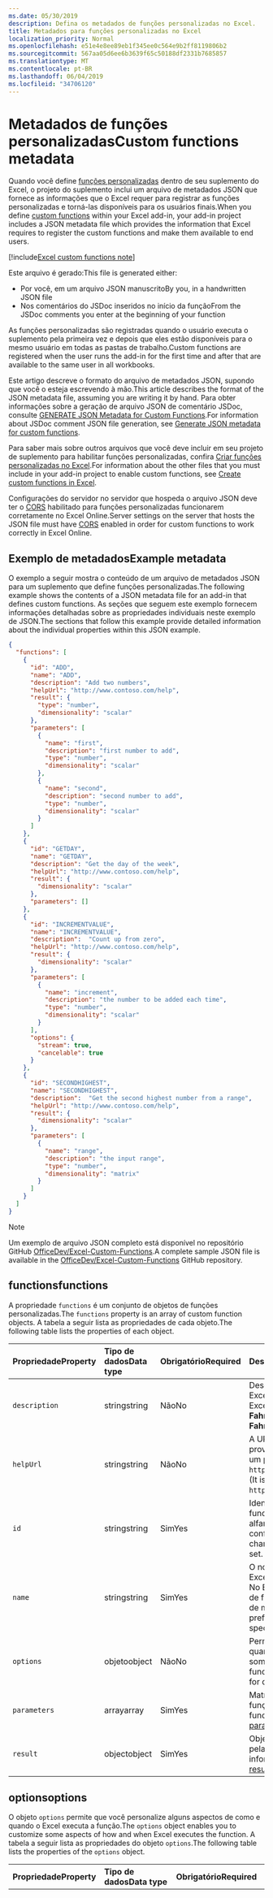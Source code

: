 ```yaml
---
ms.date: 05/30/2019
description: Defina os metadados de funções personalizadas no Excel.
title: Metadados para funções personalizadas no Excel
localization_priority: Normal
ms.openlocfilehash: e51e4e8ee89eb1f345ee0c564e9b2ff8119806b2
ms.sourcegitcommit: 567aa05d6ee6b3639f65c50188df2331b7685857
ms.translationtype: MT
ms.contentlocale: pt-BR
ms.lasthandoff: 06/04/2019
ms.locfileid: "34706120"
---
```

# <a name="custom-functions-metadata"></a><span data-ttu-id="9252c-103">Metadados de funções personalizadas</span><span class="sxs-lookup"><span data-stu-id="9252c-103">Custom functions metadata</span></span>

<span data-ttu-id="9252c-104">Quando você define [funções personalizadas](custom-functions-overview.md) dentro de seu suplemento do Excel, o projeto do suplemento inclui um arquivo de metadados JSON que fornece as informações que o Excel requer para registrar as funções personalizadas e torná-las disponíveis para os usuários finais.</span><span class="sxs-lookup"><span data-stu-id="9252c-104">When you define [custom functions](custom-functions-overview.md) within your Excel add-in, your add-in project includes a JSON metadata file which provides the information that Excel requires to register the custom functions and make them available to end users.</span></span>

[!include[Excel custom functions note](../includes/excel-custom-functions-note.md)]

<span data-ttu-id="9252c-105">Este arquivo é gerado:</span><span class="sxs-lookup"><span data-stu-id="9252c-105">This file is generated either:</span></span>

- <span data-ttu-id="9252c-106">Por você, em um arquivo JSON manuscrito</span><span class="sxs-lookup"><span data-stu-id="9252c-106">By you, in a handwritten JSON file</span></span>
- <span data-ttu-id="9252c-107">Nos comentários do JSDoc inseridos no início da função</span><span class="sxs-lookup"><span data-stu-id="9252c-107">From the JSDoc comments you enter at the beginning of your function</span></span>

<span data-ttu-id="9252c-108">As funções personalizadas são registradas quando o usuário executa o suplemento pela primeira vez e depois que eles estão disponíveis para o mesmo usuário em todas as pastas de trabalho.</span><span class="sxs-lookup"><span data-stu-id="9252c-108">Custom functions are registered when the user runs the add-in for the first time and after that are available to the same user in all workbooks.</span></span>

<span data-ttu-id="9252c-109">Este artigo descreve o formato do arquivo de metadados JSON, supondo que você o esteja escrevendo à mão.</span><span class="sxs-lookup"><span data-stu-id="9252c-109">This article describes the format of the JSON metadata file, assuming you are writing it by hand.</span></span> <span data-ttu-id="9252c-110">Para obter informações sobre a geração de arquivo JSON de comentário JSDoc, consulte [GENERATE JSON Metadata for Custom Functions](custom-functions-json-autogeneration.md).</span><span class="sxs-lookup"><span data-stu-id="9252c-110">For information about JSDoc comment JSON file generation, see [Generate JSON metadata for custom functions](custom-functions-json-autogeneration.md).</span></span>

<span data-ttu-id="9252c-111">Para saber mais sobre outros arquivos que você deve incluir em seu projeto de suplemento para habilitar funções personalizadas, confira [Criar funções personalizadas no Excel](custom-functions-overview.md).</span><span class="sxs-lookup"><span data-stu-id="9252c-111">For information about the other files that you must include in your add-in project to enable custom functions, see [Create custom functions in Excel](custom-functions-overview.md).</span></span>

<span data-ttu-id="9252c-112">Configurações do servidor no servidor que hospeda o arquivo JSON deve ter o [CORS](https://developer.mozilla.org/docs/Web/HTTP/CORS) habilitado para funções personalizadas funcionarem corretamente no Excel Online.</span><span class="sxs-lookup"><span data-stu-id="9252c-112">Server settings on the server that hosts the JSON file must have [CORS](https://developer.mozilla.org/docs/Web/HTTP/CORS) enabled in order for custom functions to work correctly in Excel Online.</span></span>

## <a name="example-metadata"></a><span data-ttu-id="9252c-113">Exemplo de metadados</span><span class="sxs-lookup"><span data-stu-id="9252c-113">Example metadata</span></span>

<span data-ttu-id="9252c-114">O exemplo a seguir mostra o conteúdo de um arquivo de metadados JSON para um suplemento que define funções personalizadas.</span><span class="sxs-lookup"><span data-stu-id="9252c-114">The following example shows the contents of a JSON metadata file for an add-in that defines custom functions.</span></span> <span data-ttu-id="9252c-115">As seções que seguem este exemplo fornecem informações detalhadas sobre as propriedades individuais neste exemplo de JSON.</span><span class="sxs-lookup"><span data-stu-id="9252c-115">The sections that follow this example provide detailed information about the individual properties within this JSON example.</span></span>

```json
{
  "functions": [
    {
      "id": "ADD",
      "name": "ADD",
      "description": "Add two numbers",
      "helpUrl": "http://www.contoso.com/help",
      "result": {
        "type": "number",
        "dimensionality": "scalar"
      },
      "parameters": [
        {
          "name": "first",
          "description": "first number to add",
          "type": "number",
          "dimensionality": "scalar"
        },
        {
          "name": "second",
          "description": "second number to add",
          "type": "number",
          "dimensionality": "scalar"
        }
      ]
    },
    {
      "id": "GETDAY",
      "name": "GETDAY",
      "description": "Get the day of the week",
      "helpUrl": "http://www.contoso.com/help",
      "result": {
        "dimensionality": "scalar"
      },
      "parameters": []
    },
    {
      "id": "INCREMENTVALUE",
      "name": "INCREMENTVALUE", 
      "description":  "Count up from zero",
      "helpUrl": "http://www.contoso.com/help",
      "result": {
        "dimensionality": "scalar"
      },
      "parameters": [
        {
          "name": "increment",
          "description": "the number to be added each time",
          "type": "number",
          "dimensionality": "scalar"
        }
      ],
      "options": {
        "stream": true,
        "cancelable": true
      }
    },
    {
      "id": "SECONDHIGHEST",
      "name": "SECONDHIGHEST", 
      "description":  "Get the second highest number from a range",
      "helpUrl": "http://www.contoso.com/help",
      "result": {
        "dimensionality": "scalar"
      },
      "parameters": [
        {
          "name": "range",
          "description": "the input range",
          "type": "number",
          "dimensionality": "matrix"
        }
      ]
    }
  ]
}
```

> [!NOTE]
> <span data-ttu-id="9252c-116">Um exemplo de arquivo JSON completo está disponível no repositório GitHub [OfficeDev/Excel-Custom-Functions](https://github.com/OfficeDev/Excel-Custom-Functions/blob/master/src/functions/functions.json).</span><span class="sxs-lookup"><span data-stu-id="9252c-116">A complete sample JSON file is available in the [OfficeDev/Excel-Custom-Functions](https://github.com/OfficeDev/Excel-Custom-Functions/blob/master/src/functions/functions.json) GitHub repository.</span></span>

## <a name="functions"></a><span data-ttu-id="9252c-117">functions</span><span class="sxs-lookup"><span data-stu-id="9252c-117">functions</span></span> 

<span data-ttu-id="9252c-118">A propriedade `functions` é um conjunto de objetos de funções personalizadas.</span><span class="sxs-lookup"><span data-stu-id="9252c-118">The `functions` property is an array of custom function objects.</span></span> <span data-ttu-id="9252c-119">A tabela a seguir lista as propriedades de cada objeto.</span><span class="sxs-lookup"><span data-stu-id="9252c-119">The following table lists the properties of each object.</span></span>

|  <span data-ttu-id="9252c-120">Propriedade</span><span class="sxs-lookup"><span data-stu-id="9252c-120">Property</span></span>  |  <span data-ttu-id="9252c-121">Tipo de dados</span><span class="sxs-lookup"><span data-stu-id="9252c-121">Data type</span></span>  |  <span data-ttu-id="9252c-122">Obrigatório</span><span class="sxs-lookup"><span data-stu-id="9252c-122">Required</span></span>  |  <span data-ttu-id="9252c-123">Descrição</span><span class="sxs-lookup"><span data-stu-id="9252c-123">Description</span></span>  |
|:-----|:-----|:-----|:-----|
|  `description`  |  <span data-ttu-id="9252c-124">string</span><span class="sxs-lookup"><span data-stu-id="9252c-124">string</span></span>  |  <span data-ttu-id="9252c-125">Não</span><span class="sxs-lookup"><span data-stu-id="9252c-125">No</span></span>  |  <span data-ttu-id="9252c-126">Descrição da função que é exibida aos usuários finais no Excel.</span><span class="sxs-lookup"><span data-stu-id="9252c-126">The description of the function that end users see in Excel.</span></span> <span data-ttu-id="9252c-127">Por exemplo, **Converte um valor em Celsius para Fahrenheit**.</span><span class="sxs-lookup"><span data-stu-id="9252c-127">For example, **Converts a Celsius value to Fahrenheit**.</span></span> |
|  `helpUrl`  |  <span data-ttu-id="9252c-128">string</span><span class="sxs-lookup"><span data-stu-id="9252c-128">string</span></span>  |   <span data-ttu-id="9252c-129">Não</span><span class="sxs-lookup"><span data-stu-id="9252c-129">No</span></span>  |  <span data-ttu-id="9252c-130">A URL que fornece informações sobre a função.</span><span class="sxs-lookup"><span data-stu-id="9252c-130">URL that provides information about the function.</span></span> <span data-ttu-id="9252c-131">(Ela é exibida em um painel de tarefas). Por exemplo, `http://contoso.com/help/convertcelsiustofahrenheit.html`.</span><span class="sxs-lookup"><span data-stu-id="9252c-131">(It is displayed in a task pane.) For example, `http://contoso.com/help/convertcelsiustofahrenheit.html`.</span></span> |
| `id`     | <span data-ttu-id="9252c-132">string</span><span class="sxs-lookup"><span data-stu-id="9252c-132">string</span></span> | <span data-ttu-id="9252c-133">Sim</span><span class="sxs-lookup"><span data-stu-id="9252c-133">Yes</span></span> | <span data-ttu-id="9252c-134">Identificação exclusiva para a função.</span><span class="sxs-lookup"><span data-stu-id="9252c-134">A unique ID for the function.</span></span> <span data-ttu-id="9252c-135">Essa ID pode conter apenas caracteres alfanuméricos e pontos e não deve ser alterada depois de configurada.</span><span class="sxs-lookup"><span data-stu-id="9252c-135">This ID can only contain alphanumeric characters and periods and should not be changed after it is set.</span></span> |
|  `name`  |  <span data-ttu-id="9252c-136">string</span><span class="sxs-lookup"><span data-stu-id="9252c-136">string</span></span>  |  <span data-ttu-id="9252c-137">Sim</span><span class="sxs-lookup"><span data-stu-id="9252c-137">Yes</span></span>  |  <span data-ttu-id="9252c-138">O nome da função que é exibida aos usuários finais no Excel.</span><span class="sxs-lookup"><span data-stu-id="9252c-138">The name of the function that end users see in Excel.</span></span> <span data-ttu-id="9252c-139">No Excel, o nome da função será prefixado pelo namespace de funções personalizadas que é especificado no arquivo de manifesto XML.</span><span class="sxs-lookup"><span data-stu-id="9252c-139">In Excel, this function name will be prefixed by the custom functions namespace that's specified in the XML manifest file.</span></span> |
|  `options`  |  <span data-ttu-id="9252c-140">objeto</span><span class="sxs-lookup"><span data-stu-id="9252c-140">object</span></span>  |  <span data-ttu-id="9252c-141">Não</span><span class="sxs-lookup"><span data-stu-id="9252c-141">No</span></span>  |  <span data-ttu-id="9252c-142">Permite que você personalize alguns aspectos de como e quando o Excel executa a função.</span><span class="sxs-lookup"><span data-stu-id="9252c-142">Enables you to customize some aspects of how and when Excel executes the function.</span></span> <span data-ttu-id="9252c-143">Confira [opções](#options) para obter detalhes.</span><span class="sxs-lookup"><span data-stu-id="9252c-143">See [options](#options) for details.</span></span> |
|  `parameters`  |  <span data-ttu-id="9252c-144">array</span><span class="sxs-lookup"><span data-stu-id="9252c-144">array</span></span>  |  <span data-ttu-id="9252c-145">Sim</span><span class="sxs-lookup"><span data-stu-id="9252c-145">Yes</span></span>  |  <span data-ttu-id="9252c-146">Matriz que define os parâmetros de entrada para a função.</span><span class="sxs-lookup"><span data-stu-id="9252c-146">Array that defines the input parameters for the function.</span></span> <span data-ttu-id="9252c-147">Confira os [parâmetros](#parameters) para obter detalhes.</span><span class="sxs-lookup"><span data-stu-id="9252c-147">See [parameters](#parameters)  for details.</span></span> |
|  `result`  |  <span data-ttu-id="9252c-148">object</span><span class="sxs-lookup"><span data-stu-id="9252c-148">object</span></span>  |  <span data-ttu-id="9252c-149">Sim</span><span class="sxs-lookup"><span data-stu-id="9252c-149">Yes</span></span>  |  <span data-ttu-id="9252c-150">Objeto que define o tipo de informação que é retornada pela função do Excel.</span><span class="sxs-lookup"><span data-stu-id="9252c-150">Object that defines the type of information that is returned by the function.</span></span> <span data-ttu-id="9252c-151">Confira [resultado](#result) para obter detalhes.</span><span class="sxs-lookup"><span data-stu-id="9252c-151">See [result](#result) for details.</span></span> |

## <a name="options"></a><span data-ttu-id="9252c-152">options</span><span class="sxs-lookup"><span data-stu-id="9252c-152">options</span></span>

<span data-ttu-id="9252c-153">O objeto `options` permite que você personalize alguns aspectos de como e quando o Excel executa a função.</span><span class="sxs-lookup"><span data-stu-id="9252c-153">The `options` object enables you to customize some aspects of how and when Excel executes the function.</span></span> <span data-ttu-id="9252c-154">A tabela a seguir lista as propriedades do objeto `options`.</span><span class="sxs-lookup"><span data-stu-id="9252c-154">The following table lists the properties of the `options` object.</span></span>

|  <span data-ttu-id="9252c-155">Propriedade</span><span class="sxs-lookup"><span data-stu-id="9252c-155">Property</span></span>  |  <span data-ttu-id="9252c-156">Tipo de dados</span><span class="sxs-lookup"><span data-stu-id="9252c-156">Data type</span></span>  |  <span data-ttu-id="9252c-157">Obrigatório</span><span class="sxs-lookup"><span data-stu-id="9252c-157">Required</span></span>  |  <span data-ttu-id="9252c-158">Descrição</span><span class="sxs-lookup"><span data-stu-id="9252c-158">Description</span></span>  |
|:-----|:-----|:-----|:-----|
|  `cancelable`  |  <span data-ttu-id="9252c-159">booliano</span><span class="sxs-lookup"><span data-stu-id="9252c-159">boolean</span></span>  |  <span data-ttu-id="9252c-160">Não</span><span class="sxs-lookup"><span data-stu-id="9252c-160">No</span></span><br/><br/><span data-ttu-id="9252c-161">O valor padrão é `false`.</span><span class="sxs-lookup"><span data-stu-id="9252c-161">Default value is `false`.</span></span>  |  <span data-ttu-id="9252c-162">Se o valor for `true`, o Excel chamará o manipulador `CancelableInvocation` sempre que o usuário realizar uma ação que tenha o efeito de cancelar a função, por exemplo, manualmente acionar um recálculo ou editar uma célula referenciada pela função.</span><span class="sxs-lookup"><span data-stu-id="9252c-162">If `true`, Excel calls the `CancelableInvocation` handler whenever the user takes an action that has the effect of canceling the function; for example, manually triggering recalculation or editing a cell that is referenced by the function.</span></span> <span data-ttu-id="9252c-163">As funções de cancelamento normalmente são usadas apenas para funções assíncronas que retornam um único resultado e precisam lidar com o cancelamento de uma solicitação de dados.</span><span class="sxs-lookup"><span data-stu-id="9252c-163">Cancelable functions are typically only used for asynchronous functions that return a single result and need to handle the cancellation of a request for data.</span></span> <span data-ttu-id="9252c-164">Uma função não pode ser streaming e cancelamento.</span><span class="sxs-lookup"><span data-stu-id="9252c-164">A function cannot be both streaming and cancelable.</span></span> <span data-ttu-id="9252c-165">Para obter mais informações, consulte a observação próxima ao final de [fazer uma função de streaming](custom-functions-web-reqs.md#make-a-streaming-function).</span><span class="sxs-lookup"><span data-stu-id="9252c-165">For more information, see the note near the end of [Make a streaming function](custom-functions-web-reqs.md#make-a-streaming-function).</span></span> |
|  `requiresAddress`  | <span data-ttu-id="9252c-166">booliano</span><span class="sxs-lookup"><span data-stu-id="9252c-166">boolean</span></span> | <span data-ttu-id="9252c-167">Não</span><span class="sxs-lookup"><span data-stu-id="9252c-167">No</span></span> <br/><br/><span data-ttu-id="9252c-168">O valor padrão é `false`.</span><span class="sxs-lookup"><span data-stu-id="9252c-168">Default value is `false`.</span></span> | <br /><br /> <span data-ttu-id="9252c-169">Se true, sua função personalizada pode acessar o endereço da célula que invocou sua função personalizada.</span><span class="sxs-lookup"><span data-stu-id="9252c-169">If true, your custom function can access the address of the cell that invoked your custom function.</span></span> <span data-ttu-id="9252c-170">Para obter o endereço da célula que chamou sua função personalizada, use Context. Address em sua função personalizada.</span><span class="sxs-lookup"><span data-stu-id="9252c-170">To get the address of the cell that invoked your custom function, use context.address in your custom function.</span></span> <span data-ttu-id="9252c-171">Para saber mais, confira [determinar quais célula chamada sua função personalizada](/office/dev/add-ins/excel/custom-functions-overview#determine-which-cell-invoked-your-custom-function).</span><span class="sxs-lookup"><span data-stu-id="9252c-171">For more information, see [Determine which cell invoked your custom function](/office/dev/add-ins/excel/custom-functions-overview#determine-which-cell-invoked-your-custom-function).</span></span> <span data-ttu-id="9252c-172">As funções personalizadas não podem ser definidas como streaming e requiresAddress.</span><span class="sxs-lookup"><span data-stu-id="9252c-172">Custom functions cannot be set as both streaming and requiresAddress.</span></span> <span data-ttu-id="9252c-173">Ao usar essa opção, o parâmetro "invocar" deve ser o último parâmetro passado em opções.</span><span class="sxs-lookup"><span data-stu-id="9252c-173">When using this option, the 'invocation' parameter must be the last parameter passed in options.</span></span> |
|  `stream`  |  <span data-ttu-id="9252c-174">booliano</span><span class="sxs-lookup"><span data-stu-id="9252c-174">boolean</span></span>  |  <span data-ttu-id="9252c-175">Não</span><span class="sxs-lookup"><span data-stu-id="9252c-175">No</span></span><br/><br/><span data-ttu-id="9252c-176">O valor padrão é `false`.</span><span class="sxs-lookup"><span data-stu-id="9252c-176">Default value is `false`.</span></span>  |  <span data-ttu-id="9252c-177">Se o valor for `true`, a função poderá gerar uma saída para a célula de forma repetida, mesmo quando invocada somente uma vez.</span><span class="sxs-lookup"><span data-stu-id="9252c-177">If `true`, the function can output repeatedly to the cell even when invoked only once.</span></span> <span data-ttu-id="9252c-178">Essa opção é útil para fontes de dados que mudam constantemente, como preços de ações.</span><span class="sxs-lookup"><span data-stu-id="9252c-178">This option is useful for rapidly-changing data sources, such as a stock price.</span></span> <span data-ttu-id="9252c-179">A função não deve ter instruções `return`.</span><span class="sxs-lookup"><span data-stu-id="9252c-179">The function should have no `return` statement.</span></span> <span data-ttu-id="9252c-180">Em vez disso, o valor resultante é passado como o argumento do método de retorno `StreamingInvocation.setResult`.</span><span class="sxs-lookup"><span data-stu-id="9252c-180">Instead, the result value is passed as the argument of the `StreamingInvocation.setResult` callback method.</span></span> <span data-ttu-id="9252c-181">Para saber mais informações, confira [Funções de streaming](custom-functions-web-reqs.md#make-a-streaming-function).</span><span class="sxs-lookup"><span data-stu-id="9252c-181">For more information, see [Streaming functions](custom-functions-web-reqs.md#make-a-streaming-function).</span></span> |
|  `volatile`  | <span data-ttu-id="9252c-182">booliano</span><span class="sxs-lookup"><span data-stu-id="9252c-182">boolean</span></span> | <span data-ttu-id="9252c-183">Não</span><span class="sxs-lookup"><span data-stu-id="9252c-183">No</span></span> <br/><br/><span data-ttu-id="9252c-184">O valor padrão é `false`.</span><span class="sxs-lookup"><span data-stu-id="9252c-184">Default value is `false`.</span></span> | <br /><br /> <span data-ttu-id="9252c-185">Se for `true`, a função será recalculada sempre que o Excel recalcular, em vez de apenas quando os valores dependentes da fórmula forem alterados.</span><span class="sxs-lookup"><span data-stu-id="9252c-185">If `true`, the function will recalculate each time Excel recalculates, instead of only when the formula's dependent values have changed.</span></span> <span data-ttu-id="9252c-186">Uma função não pode ser de streaming e volátil ao mesmo tempo.</span><span class="sxs-lookup"><span data-stu-id="9252c-186">A function cannot be both streaming and volatile.</span></span> <span data-ttu-id="9252c-187">Se as propriedades `stream` e `volatile` forem definidas como `true`, a opção volátil será ignorada.</span><span class="sxs-lookup"><span data-stu-id="9252c-187">If the `stream` and `volatile` properties are both set to `true`, the volatile option will be ignored.</span></span> |

## <a name="parameters"></a><span data-ttu-id="9252c-188">parâmetros</span><span class="sxs-lookup"><span data-stu-id="9252c-188">parameters</span></span>

<span data-ttu-id="9252c-189">A propriedade `parameters` é uma matriz de objetos de parâmetro.</span><span class="sxs-lookup"><span data-stu-id="9252c-189">The `parameters` property is an array of parameter objects.</span></span> <span data-ttu-id="9252c-190">A tabela a seguir lista as propriedades de cada objeto.</span><span class="sxs-lookup"><span data-stu-id="9252c-190">The following table lists the properties of each object.</span></span>

|  <span data-ttu-id="9252c-191">Propriedade</span><span class="sxs-lookup"><span data-stu-id="9252c-191">Property</span></span>  |  <span data-ttu-id="9252c-192">Tipo de dados</span><span class="sxs-lookup"><span data-stu-id="9252c-192">Data type</span></span>  |  <span data-ttu-id="9252c-193">Obrigatório</span><span class="sxs-lookup"><span data-stu-id="9252c-193">Required</span></span>  |  <span data-ttu-id="9252c-194">Descrição</span><span class="sxs-lookup"><span data-stu-id="9252c-194">Description</span></span>  |
|:-----|:-----|:-----|:-----|
|  `description`  |  <span data-ttu-id="9252c-195">string</span><span class="sxs-lookup"><span data-stu-id="9252c-195">string</span></span>  |  <span data-ttu-id="9252c-196">Não</span><span class="sxs-lookup"><span data-stu-id="9252c-196">No</span></span> |  <span data-ttu-id="9252c-197">Uma descrição do parâmetro.</span><span class="sxs-lookup"><span data-stu-id="9252c-197">A description of the parameter.</span></span> <span data-ttu-id="9252c-198">Isso é exibido no IntelliSense do Excel.</span><span class="sxs-lookup"><span data-stu-id="9252c-198">This is displayed in Excel's intelliSense.</span></span>  |
|  `dimensionality`  |  <span data-ttu-id="9252c-199">string</span><span class="sxs-lookup"><span data-stu-id="9252c-199">string</span></span>  |  <span data-ttu-id="9252c-200">Não</span><span class="sxs-lookup"><span data-stu-id="9252c-200">No</span></span>  |  <span data-ttu-id="9252c-201">Deve ser **escalar** (um valor não matriz) ou **matriz** (uma matriz de 2 dimensões).</span><span class="sxs-lookup"><span data-stu-id="9252c-201">Must be either **scalar** (a non-array value) or **matrix** (a 2-dimensional array).</span></span>  |
|  `name`  |  <span data-ttu-id="9252c-202">string</span><span class="sxs-lookup"><span data-stu-id="9252c-202">string</span></span>  |  <span data-ttu-id="9252c-203">Sim</span><span class="sxs-lookup"><span data-stu-id="9252c-203">Yes</span></span>  |  <span data-ttu-id="9252c-204">O nome do parâmetro.</span><span class="sxs-lookup"><span data-stu-id="9252c-204">The name of the parameter.</span></span> <span data-ttu-id="9252c-205">Esse nome é exibido no IntelliSense do Excel.</span><span class="sxs-lookup"><span data-stu-id="9252c-205">This name is displayed in Excel's intelliSense.</span></span>  |
|  `type`  |  <span data-ttu-id="9252c-206">string</span><span class="sxs-lookup"><span data-stu-id="9252c-206">string</span></span>  |  <span data-ttu-id="9252c-207">Não</span><span class="sxs-lookup"><span data-stu-id="9252c-207">No</span></span>  |  <span data-ttu-id="9252c-208">O tipo de dados do parâmetro.</span><span class="sxs-lookup"><span data-stu-id="9252c-208">The data type of the parameter.</span></span> <span data-ttu-id="9252c-209">Pode ser **booliano**, **número**, **cadeia de caracteres** ou **qualquer**, que permita usar qualquer um dos três tipos anteriores.</span><span class="sxs-lookup"><span data-stu-id="9252c-209">Can be **boolean**, **number**, **string**, or **any**, which allows you to use of any of the previous three types.</span></span> <span data-ttu-id="9252c-210">Se essa propriedade não for especificada, o tipo de dados padrão será **qualquer**.</span><span class="sxs-lookup"><span data-stu-id="9252c-210">If this property is not specified, the data type defaults to **any**.</span></span> |
|  `optional`  | <span data-ttu-id="9252c-211">booliano</span><span class="sxs-lookup"><span data-stu-id="9252c-211">boolean</span></span> | <span data-ttu-id="9252c-212">Não</span><span class="sxs-lookup"><span data-stu-id="9252c-212">No</span></span> | <span data-ttu-id="9252c-213">Se for `true`, o parâmetro será opcional.</span><span class="sxs-lookup"><span data-stu-id="9252c-213">If `true`, the parameter is optional.</span></span> |

## <a name="result"></a><span data-ttu-id="9252c-214">result</span><span class="sxs-lookup"><span data-stu-id="9252c-214">result</span></span>

<span data-ttu-id="9252c-215">O objeto `result` que define o tipo de informação que é retornado pela função.</span><span class="sxs-lookup"><span data-stu-id="9252c-215">The `result` object defines the type of information that is returned by the function.</span></span> <span data-ttu-id="9252c-216">A tabela a seguir lista as propriedades do objeto `result`.</span><span class="sxs-lookup"><span data-stu-id="9252c-216">The following table lists the properties of the `result` object.</span></span>

|  <span data-ttu-id="9252c-217">Propriedade</span><span class="sxs-lookup"><span data-stu-id="9252c-217">Property</span></span>  |  <span data-ttu-id="9252c-218">Tipo de dados</span><span class="sxs-lookup"><span data-stu-id="9252c-218">Data type</span></span>  |  <span data-ttu-id="9252c-219">Obrigatório</span><span class="sxs-lookup"><span data-stu-id="9252c-219">Required</span></span>  |  <span data-ttu-id="9252c-220">Descrição</span><span class="sxs-lookup"><span data-stu-id="9252c-220">Description</span></span>  |
|:-----|:-----|:-----|:-----|
|  `dimensionality`  |  <span data-ttu-id="9252c-221">string</span><span class="sxs-lookup"><span data-stu-id="9252c-221">string</span></span>  |  <span data-ttu-id="9252c-222">Não</span><span class="sxs-lookup"><span data-stu-id="9252c-222">No</span></span>  |  <span data-ttu-id="9252c-223">Deve ser **escalar** (um valor não matriz) ou **matriz** (uma matriz de 2 dimensões).</span><span class="sxs-lookup"><span data-stu-id="9252c-223">Must be either **scalar** (a non-array value) or **matrix** (a 2-dimensional array).</span></span> |

## <a name="next-steps"></a><span data-ttu-id="9252c-224">Próximas etapas</span><span class="sxs-lookup"><span data-stu-id="9252c-224">Next steps</span></span>
<span data-ttu-id="9252c-225">Conheça as [práticas recomendadas para nomear sua função](custom-functions-naming.md) ou descubra como [localizar sua função](custom-functions-localize.md) usando o método JSON manuscrito descrito anteriormente.</span><span class="sxs-lookup"><span data-stu-id="9252c-225">Learn the [best practices for naming your function](custom-functions-naming.md) or discover how to [localize your function](custom-functions-localize.md) using the previously described handwritten JSON method.</span></span>

## <a name="see-also"></a><span data-ttu-id="9252c-226">Confira também</span><span class="sxs-lookup"><span data-stu-id="9252c-226">See also</span></span>

* [<span data-ttu-id="9252c-227">Gerar metadados JSON automaticamente para funções personalizadas</span><span class="sxs-lookup"><span data-stu-id="9252c-227">Autogenerate JSON metadata for custom functions</span></span>](custom-functions-json-autogeneration.md)
* [<span data-ttu-id="9252c-228">Opções de parâmetros de funções personalizadas</span><span class="sxs-lookup"><span data-stu-id="9252c-228">Custom functions parameter options</span></span>](custom-functions-parameter-options.md)
* <span data-ttu-id="9252c-229">[Práticas recomendadas de funções personalizadas](custom-functions-best-practices.md).</span><span class="sxs-lookup"><span data-stu-id="9252c-229">[Custom functions best practices](custom-functions-best-practices.md)</span></span>
* [<span data-ttu-id="9252c-230">Criar funções personalizadas no Excel</span><span class="sxs-lookup"><span data-stu-id="9252c-230">Create custom functions in Excel</span></span>](custom-functions-overview.md)